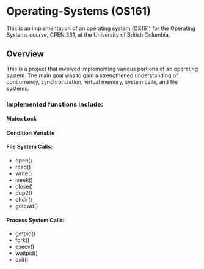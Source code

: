 # Operating-Systems (OS161)

This is an implementation of an operating system (OS161) for the Operating Systems course, CPEN 331, at the University of British Columbia.

## Overview

This is a project that involved implementing various portions of an operating system. The main goal was to gain a strengthened understanding of concurrency, synchronization, virtual memory, system calls, and file systems.

### Implemented functions include:

#### Mutex Lock

#### Condition Variable

#### File System Calls:
- open()
- read()
- write()
- lseek()
- close()
- dup2()
- chdir()
- getcwd()

#### Process System Calls:
- getpid()
- fork()
- execv()
- waitpid()
- exit()

